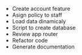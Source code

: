 - Create account feature
- Asign policy to staff
- Load data dinamicaly
- Script to create database
- Review app router
- Refactor code
- Generate documentation
